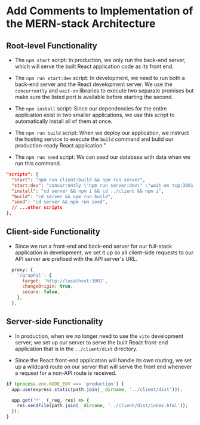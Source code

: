 # Add Comments to Implementation of the MERN-stack Architecture

## Root-level Functionality

* The `npm start` script: In production, we only run the back-end server, which will serve the built React application code as its front end.

* The `npm run start:dev` script: In development, we need to run both a back-end server and the React development server. We use the `concurrently` and `wait-on` libraries to execute two separate promises but make sure the listed port is available before starting the second.

* The `npm install` script: Since our dependencies for the entire application exist in two smaller applications, we use this script to automatically install all of them at once.

* The `npm run build` script: When we deploy our application, we instruct the hosting service to execute the `build` command and build our production-ready React application."

* The `npm run seed` script: We can seed our database with data when we run this command.

```json
"scripts": {
  "start": "npm run client:build && npm run server",
  "start:dev": "concurrently \"npm run server:dev\" \"wait-on tcp:3001 && npm run client:dev\"",
  "install": "cd server && npm i && cd ../client && npm i",
  "build": "cd server && npm run build",
  "seed": "cd server && npm run seed",
  // ...other scripts
},
```

## Client-side Functionality

* Since we run a front-end and back-end server for our full-stack application in development, we set it up so all client-side requests to our API server are prefixed with the API server's URL.

```js
  proxy: {
    '/graphql': {
      target: 'http://localhost:3001',
      changeOrigin: true,
      secure: false,
    },
  },
```

## Server-side Functionality

* In production, when we no longer need to use the `vite` development server; we set up our server to serve the built React front-end application that is in the `../client/dist` directory.

* Since the React front-end application will handle its own routing, we set up a wildcard route on our server that will serve the front end whenever a request for a non-API route is received.

```js
if (process.env.NODE_ENV === 'production') {
  app.use(express.static(path.join(__dirname, '../client/dist')));

  app.get('*', (_req, res) => {
    res.sendFile(path.join(__dirname, '../client/dist/index.html'));
  });
}
```
